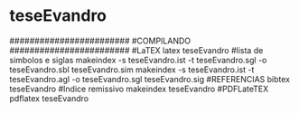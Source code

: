 # teseEvandro
########################
#COMPILANDO
########################
#LaTEX 
latex teseEvandro
#lista de simbolos e siglas 
makeindex -s teseEvandro.ist -t teseEvandro.sgl -o teseEvandro.sbl teseEvandro.sim
makeindex -s teseEvandro.ist -t teseEvandro.agl -o teseEvandro.sgl teseEvandro.sig
#REFERENCIAS
bibtex teseEvandro
#Indice remissivo
makeindex teseEvandro
#PDFLateTEX
pdflatex teseEvandro
